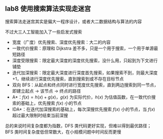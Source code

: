 ## lab8 使用搜索算法实现走迷宫

搜索算法走迷宫其实是偏大一程序设计，或者大二数据结构与算法的内容

不过大三人工智能加入了一些启发式搜索

- 宽度（广度）优先搜索、深度优先搜索：大二的内容
- 一致代价搜索：原理和 Dijkstra 差不多，只是一个用于搜索，一个用于单源最短路径
- 深度受限搜索：限定最大深度的深度优先搜索，没什么用，只起到为下文进行铺垫
- 迭代加深搜索：限定最大深度进行深度首先搜索，如果搜索不到，则最大深度 +1，继续进行深度优先搜索，直到搜索到或不存在目标节点
- 双向 BFS：从起点和终点同时进行宽度优先搜索，直到两边搜索到同一节点，即建立起点 -> 该节点 -> 终点的路径
- A*：$f(x) = h(x)+g(x)$，$g(x)$ 为实际代价，$h(x)$ 为估值函数，在一致代价搜索的基础上，优先搜索 $f(x)$ 小的节点
- IDA*：在迭代加深搜索的基础上，每次深搜优先搜索 $f(x)$ 小的节点，当 $f(x)$ 超过最大限制时结束当前深搜

总的来说时间复杂度都为指数，DFS 类代码更好实现，但难以得到最优路径；BFS 类时间复杂度低但常数大，在小规模问题中时间反而更慢